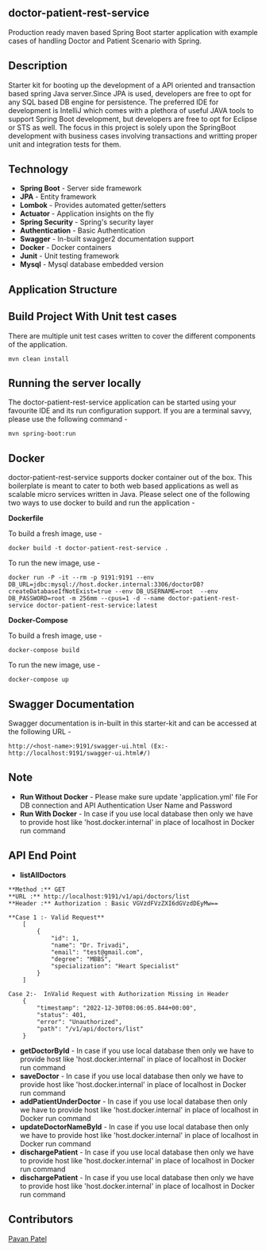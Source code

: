## doctor-patient-rest-service
Production ready maven based Spring Boot starter application with example cases of handling Doctor and Patient Scenario with Spring.

## Description
Starter kit for booting up the development of a API oriented and transaction based spring Java server.Since JPA is used, developers are free to opt for any SQL based DB engine for persistence. The preferred IDE for development is IntelliJ which comes with a plethora of useful JAVA tools to support Spring Boot development, but developers are free to opt for Eclipse or STS as well. The focus in this project is solely upon the SpringBoot development with business cases involving transactions and writting proper unit and integration tests for them.

## Technology

- **Spring Boot**     - Server side framework
- **JPA**             - Entity framework
- **Lombok**          - Provides automated getter/setters
- **Actuator**        - Application insights on the fly
- **Spring Security** - Spring's security layer
- **Authentication**  - Basic Authentication
- **Swagger**         - In-built swagger2 documentation support
- **Docker**          - Docker containers
- **Junit**           - Unit testing framework
- **Mysql**           - Mysql database embedded version

## Application Structure


## Build Project With Unit test cases
There are multiple unit test cases written to cover the different components of the application.

````
mvn clean install
````

## Running the server locally
The doctor-patient-rest-service application can be started using your favourite IDE and its run configuration support. If you are a terminal savvy, please use the following command -

````
mvn spring-boot:run
````

## Docker
doctor-patient-rest-service supports docker container out of the box. This boilerplate is meant to cater to both web based applications as well as scalable micro services written in Java. Please select one of the following two ways to use docker to build and run the application -

**Dockerfile**

To build a fresh image, use -
````
docker build -t doctor-patient-rest-service .
````
To run the new image, use -
````
docker run -P -it --rm -p 9191:9191 --env DB_URL=jdbc:mysql://host.docker.internal:3306/doctorDB?createDatabaseIfNotExist=true --env DB_USERNAME=root  --env DB_PASSWORD=root -m 256mm --cpus=1 -d --name doctor-patient-rest-service doctor-patient-rest-service:latest
````

**Docker-Compose**

To build a fresh image, use -
````
docker-compose build
````
To run the new image, use -
````
docker-compose up
````

## Swagger Documentation
Swagger documentation is in-built in this starter-kit and can be accessed at the following URL -
````
http://<host-name>:9191/swagger-ui.html (Ex:- http://localhost:9191/swagger-ui.html#/)
````


## Note

- **Run Without Docker**  - Please make sure update 'application.yml' file For DB connection and API Authentication User Name and Password
- **Run With Docker**     - In case if you use local database then only we have to provide host like 'host.docker.internal' in place of localhost in Docker run command

## API End Point

- **listAllDoctors**
````
**Method :** GET
**URL :** http://localhost:9191/v1/api/doctors/list
**Header :** Authorization : Basic VGVzdFVzZXI6dGVzdDEyMw==

**Case 1 :- Valid Request**
    [
        {
            "id": 1,
            "name": "Dr. Trivadi",
            "email": "test@gmail.com",
            "degree": "MBBS",
            "specialization": "Heart Specialist"
        }
    ]

Case 2:-  InValid Request with Authorization Missing in Header
    {
        "timestamp": "2022-12-30T08:06:05.844+00:00",
        "status": 401,
        "error": "Unauthorized",
        "path": "/v1/api/doctors/list"
    }

````

- **getDoctorById**          - In case if you use local database then only we have to provide host like 'host.docker.internal' in place of localhost in Docker run command
- **saveDoctor**             - In case if you use local database then only we have to provide host like 'host.docker.internal' in place of localhost in Docker run command
- **addPatientUnderDoctor**  - In case if you use local database then only we have to provide host like 'host.docker.internal' in place of localhost in Docker run command
- **updateDoctorNameById**   - In case if you use local database then only we have to provide host like 'host.docker.internal' in place of localhost in Docker run command
- **dischargePatient**       - In case if you use local database then only we have to provide host like 'host.docker.internal' in place of localhost in Docker run command
- **dischargePatient**       - In case if you use local database then only we have to provide host like 'host.docker.internal' in place of localhost in Docker run command




## Contributors
[Pavan Patel](https://www.linkedin.com/in/pavan-patel-991a5a38/)
